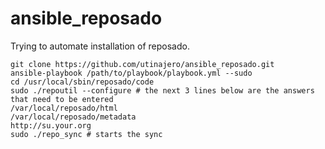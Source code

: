 ansible_reposado
================

Trying to automate installation of reposado. 

	git clone https://github.com/utinajero/ansible_reposado.git 
	ansible-playbook /path/to/playbook/playbook.yml --sudo
	cd /usr/local/sbin/reposado/code
	sudo ./repoutil --configure # the next 3 lines below are the answers that need to be entered
	/var/local/reposado/html
	/var/local/reposado/metadata
	http://su.your.org
	sudo ./repo_sync # starts the sync
  	
